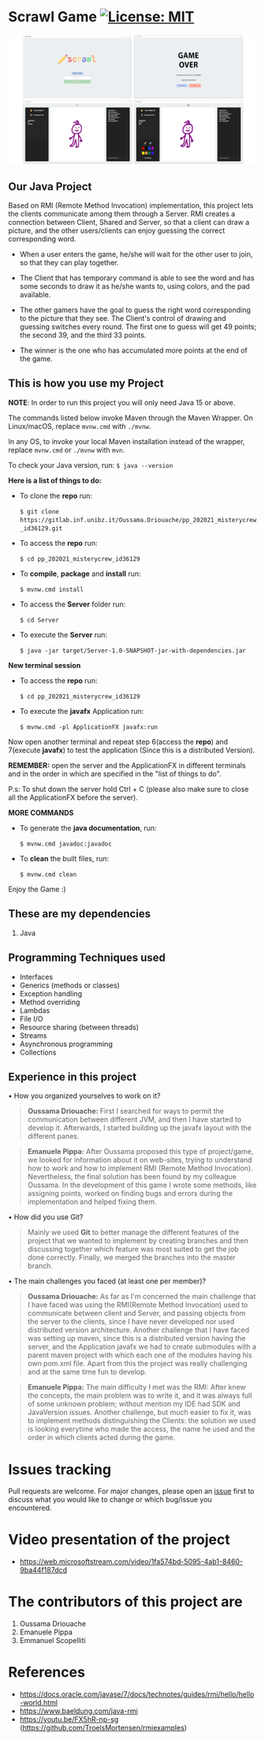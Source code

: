 # Scrawl Game [![License: MIT](https://img.shields.io/badge/License-MIT-yellow.svg)](https://opensource.org/licenses/MIT)

![Image of Scrawl game](doc/Image-Game.png)

## Our Java Project

Based on RMI (Remote Method Invocation) implementation, this project lets the clients communicate among them through a Server.
RMI creates a connection between Client, Shared and Server, so that a client can draw a picture, and the other users/clients can enjoy guessing the correct corresponding word.

- When a user enters the game, he/she will wait for the other user to join, so that they can play together.

- The Client that has temporary command is able to see the word and has some seconds to draw it as he/she wants to, using colors, and the pad available.

- The other gamers have the goal to guess the right word corresponding to the picture that they see.
  The Client's control of drawing and guessing switches every round.
  The first one to guess will get 49 points; the second 39, and the third 33 points.

- The winner is the one who has accumulated more points at the end of the game.


## This is how you use my Project

**NOTE**: In order to run this project you will only need Java 15 or above.

The commands listed below invoke Maven through the Maven Wrapper. On Linux/macOS, replace
``mvnw.cmd`` with ``./mvnw``.

In any OS, to invoke your local Maven installation instead of the wrapper, replace
``mvnw.cmd`` or ``./mvnw`` with ``mvn``.

To check your Java version, run:
``
$ java --version
``

**Here is a list of things to do:**

  - To clone the **repo** run:

    ``
     $ git clone https://gitlab.inf.unibz.it/Oussama.Driouache/pp_202021_misterycrew_id36129.git
    ``
    

  - To access the **repo** run:

    ``
    $ cd pp_202021_misterycrew_id36129
    ``
    

  - To **compile**, **package** and **install** run:

    ``
    $ mvnw.cmd install
    ``
    

  - To access the **Server** folder run:

    ``
    $ cd Server
    ``
    

  - To execute the **Server** run:

    ``
    $ java -jar target/Server-1.0-SNAPSHOT-jar-with-dependencies.jar
    ``

**New terminal session**

  - To access the **repo** run:

    ``
    $ cd pp_202021_misterycrew_id36129
    ``
    

  - To execute the **javafx** Application run: 

    ``
    $ mvnw.cmd -pl ApplicationFX javafx:run
    ``
    
Now open another terminal and repeat step 6(access the **repo**) and 7(execute **javafx**) to test the application
(Since this is a distributed Version).

**REMEMBER:** open the server and the ApplicationFX in different terminals
and in the order in which are specified in the "list of things to do".

P.s: To shut down the server hold Ctrl + C (please also make sure to 
close all the ApplicationFX before the server).

**MORE COMMANDS**

- To generate the **java documentation**, run:

  ``
  $ mvnw.cmd javadoc:javadoc
  ``


- To **clean** the built files, run:

  ``
  $ mvnw.cmd clean
  ``

Enjoy the Game :)

## These are my dependencies

1. Java

## Programming Techniques used

- Interfaces
- Generics (methods or classes)
- Exception handling
- Method overriding
- Lambdas
- File I/O
- Resource sharing (between threads)
- Streams
- Asynchronous programming
- Collections

## Experience in this project

• How you organized yourselves to work on it?

> **Oussama Driouache:** 
  First I searched for ways to permit the communication between different JVM, and then I have started to
  develop it. Afterwards, I started building up the javafx layout with the different panes. 

> **Emanuele Pippa:**
  After Oussama proposed this type of project/game, we looked for information about it on web-sites, 
  trying to understand how to work and how to implement RMI (Remote Method Invocation). Nevertheless, the final 
  solution has been found by my colleague Oussama. In the development of this game I wrote some methods, 
  like assigning points, worked on finding bugs and errors during the implementation and helped
  fixing them.

• How did you use Git?
  
> Mainly we used **Git** to better manage the different features of the project that we wanted to 
  implement by creating branches and then discussing together which feature was most suited to get the job done correctly. Finally, we merged the branches into the master branch. 

• The main challenges you faced (at least one per member)?

> **Oussama Driouache:**
  As far as I'm concerned the main challenge that I have 
  faced was using the RMI(Remote Method Invocation) used to communicate between
  client and Server, and passing objects from the server to the clients, since I have never developed nor used distributed version 
  architecture. Another challenge that I have faced was setting up maven,
  since this is a distributed version having the server, and the Application javafx we had to create
  submodules with a parent maven project with which each one of the modules having his own pom.xml file. Apart from this the project was really challenging and at the same time fun to develop.

> **Emanuele Pippa:**
  The main difficulty I met was the RMI: After knew the concepts, the main problem was to write it, 
  and it was always full of some unknown problem; without mention my IDE had SDK and JavaVersion issues. 
  Another challenge, but much easier to fix it, was to implement methods distinguishing the Clients: the solution we 
  used is looking everytime who made the access, the name he used and the order in which clients acted during the game.
# Issues tracking 

Pull requests are welcome. For major changes, please open an [issue](https://gitlab.inf.unibz.it/Oussama.Driouache/pp_202021_misterycrew_id36129/-/issues) first to discuss what you would like to change
or which bug/issue you encountered.

# Video presentation of the project

- https://web.microsoftstream.com/video/1fa574bd-5095-4ab1-8460-9ba44f187dcd

# The contributors of this project are

1. Oussama Driouache
2. Emanuele Pippa
3. Emmanuel Scopelliti

# References

- https://docs.oracle.com/javase/7/docs/technotes/guides/rmi/hello/hello-world.html
- https://www.baeldung.com/java-rmi
- https://youtu.be/FX5hR-np-sg (https://github.com/TroelsMortensen/rmiexamples)
